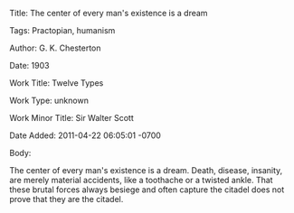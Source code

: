 Title:  The center of every man's existence is a dream

Tags:   Practopian, humanism

Author: G. K. Chesterton

Date:   1903

Work Title: Twelve Types

Work Type: unknown

Work Minor Title: Sir Walter Scott

Date Added: 2011-04-22 06:05:01 -0700

Body: 

The center of every man's existence is a dream. Death, disease, insanity, are merely material accidents, like a toothache or a twisted ankle. That these brutal forces always besiege and often capture the citadel does not prove that they are the citadel. 

